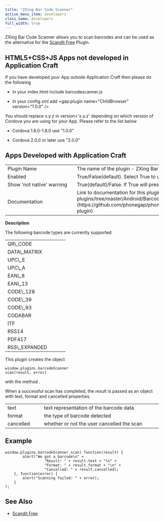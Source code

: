 ```yaml
---
title: "ZXing Bar Code Scanner"
active_menu_item: developers
class_name: developers
full_width: true
---
```



ZXing Bar Code Scanner allows you to scan barcodes and can be used as the alternative for the [Scandit Free](/developers/user-guide/ac-mobile-build-phonegap/cordova/ac-mobile-build/ac-build-plugins/scandit-free) Plugin.

## HTML5+CSS+JS Apps not developed in Application Craft

If you have developed your App outside Application Craft then please do the following

 - In your index.html include barcodescanner.js

 - In your config.xml add \<gap:plugin name="ChildBrowser" version="1.0.0" /\>

You should replace x.y.z in version='x.y.z' depending on which version of Cordova you are using for your App. Please refer to the list below

 - Cordova 1.6.0-1.8.0 use "1.0.0"

 - Cordova 2.0.0 or later use "2.0.0"

## Apps Developed with Application Craft

<table>
<tr>
<td width="182">
Plugin Name

</td>
<td width="20">
</td>
<td width="740">
The name of the plugin - ZXing Bar Code Scanner

</td>
</tr>
<tr>
<td width="182">
Enabled

</td>
<td width="20">
        
      

</td>
<td width="740">
True/False(default). Select True to use a plugin in your app

</td>
</tr>
<tr>
<td width="182">
Show 'not native' warning

</td>
<td width="20">
        
      

</td>
<td width="740">
True(default)/False. If True will present a message to users if the app is not being run as a Native App.

</td>
</tr>
<tr>
<td width="182">
Documentation

</td>
<td width="20">
        
      

</td>
<td width="740">
Link to documentation for this plugin: [https://github.com/phonegap/phonegap-plugins/tree/master/Android/BarcodeScanner\#using-the-plugin](https://github.com/phonegap/phonegap-plugins/tree/master/Android/BarcodeScanner#using-the-plugin)

</td>
</tr>
</table>

**Description**

The following barcode types are currently supported

<table>
<tr>
<td width="182">
QR\_CODE

</td>
</tr>
<tr>
<td width="182">
DATA\_MATRIX

</td>
</tr>
<tr>
<td width="182">
UPC\_E

</td>
</tr>
<tr>
<td width="182">
UPC\_A

</td>
</tr>
<tr>
<td width="182">
EAN\_8

</td>
</tr>
<tr>
<td width="182">
EAN\_13

</td>
</tr>
<tr>
<td width="182">
CODE\_128

</td>
</tr>
<tr>
<td width="182">
CODE\_39

</td>
</tr>
<tr>
<td width="182">
CODE\_93

</td>
</tr>
<tr>
<td width="182">
CODABAR

</td>
</tr>
<tr>
<td width="182">
ITF

</td>
</tr>
<tr>
<td width="182">
RSS14

</td>
</tr>
<tr>
<td width="182">
PDF417

</td>
</tr>
<tr>
<td width="182">
RSS\_EXPANDED

</td>
</tr>
</table>

This plugin creates the object

    window.plugins.barcodeScanner
    scan(result, error)
   

with the method .

When a successful scan has completed, the result is passed as an object with text, format and cancelled properties.

<table>
<tr>
<td width="182">
text

</td>
<td width="20">
</td>
<td width="740">
text representation of the barcode data

</td>
</tr>
<tr>
<td width="182">
format

</td>
<td width="20">
        
      

</td>
<td width="740">
the type of barcode detected

</td>
</tr>
<tr>
<td width="182">
cancelled

</td>
<td width="20">
        
      

</td>
<td width="740">
whether or not the user cancelled the scan

</td>
</tr>
</table>

## Example

    window.plugins.barcodeScanner.scan( function(result) {
            alert("We got a barcode\n" +
                      "Result: " + result.text + "\n" +
                      "Format: " + result.format + "\n" +
                      "Cancelled: " + result.cancelled);
        }, function(error) {
            alert("Scanning failed: " + error);
        }
    );
     
   

## See Also

 - [Scandit Free](/developers/user-guide/ac-mobile-build-phonegap/cordova/ac-mobile-build/ac-build-plugins/scandit-free)

